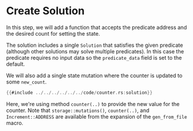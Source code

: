 # Create Solution

In this step, we will add a function that accepts the predicate address and the desired count for setting the state.

The solution includes a single `Solution` that satisfies the given predicate (although other solutions may solve multiple predicates). In this case the predicate requires no input data so the `predicate_data` field is set to the default.

We will also add a single state mutation where the counter is updated to some `new_count`.

```rust
{{#include ../../../../../../code/counter.rs:solution}}
```

Here, we're using method `counter(..)` to provide the new value for the counter. Note that
`storage::mutations()`, `counter(..)`, and `Increment::ADDRESS` are available from the expansion of the `gen_from_file` macro.
